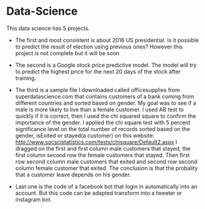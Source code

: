 # Data-Science

This data science has 5 projects. 

- The first and most consistent is about 2016 US  presidential. Is it possible to predict the result of election using previous ones? However this project is not complete but it will be soon
- The second is a Google stock price predictive model. The model will try to predict the highest price for the next 20 days of the stock after training.
- The third is a sample file I downloaded called officesupplies from superdatascience.com that contains customers of a bank coming from different countries and sorted based on gender. 
My goal was to see if a male is more likely to live than a female customer.
I used AB test to quickly if it is correct, then I used the chi squared square to confirm the importance of the gender. 
I applied the chi square test with 5 percent significance level on the total number of records sorted based on the gender, isExited or stayed(a customer) on this website: http://www.socscistatistics.com/tests/chisquare/Default2.aspx
I dragged on the first and first column male customers that stayed, the first column second row the female customers that stayed. Then first row second column male customers that exited and second row second column female customer that exited.
The conclusion is that the probality that a customer leave depends on his gender.

- Last one is the code of a facebook bot that login in automatically into an account. But this code can be adapted transform into a tweeter or instagram bot.
